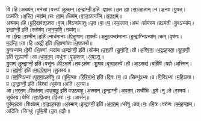 

  
वि।हि।अख्य॑म्।मन॑सा।वस्यः॑।इ॒च्छन्।इन्द्रा॑ग्नी॒ इति॑।ज्ञा॒सः।उ॒त।वा॒।स॒ऽजा॒तान्।न।अ॒न्या।यु॒वत्।प्रऽम॑तिः।अ॒स्ति॒।मह्य॑म्।सः।वा॒म्।धिय॑म्।वा॒ज॒ऽयन्ती॑म्।अ॒त॒क्ष॒म्॥  
अश्र॑वम्।हि।भू॒रि॒दाव॑त्ऽतरा।वा॒म्।विऽजा॑मातुः।उ॒त।वा॒।घ॒।स्या॒लात्।अथ॑।सोम॑स्य।प्रऽय॑ती।यु॒वऽभ्या॑म्।इन्द्रा॑ग्नी॒ इति॑।स्तोम॑म्।ज॒न॒या॒मि॒।नव्य॑म्॥  
मा।छे॒द्म॒।र॒श्मीन्।इति॑।नाध॑मानाः।पि॒तॄ॒णाम्।श॒क्तीः।अ॒नु॒ऽयच्छ॑मानाः।इ॒न्द्रा॒ग्निऽभ्या॑म्।कम्।वृष॑णः।म॒द॒न्ति॒।ता।हि।अद्री॒ इति॑।धि॒षणा॑याः।उ॒पऽस्थे॑॥  
यु॒वाभ्या॑म्।दे॒वी।धि॒षणा॑।मदा॑य।इन्द्रा॑ग्नी॒ इति॑।सोम॑म्।उ॒श॒ती।सु॒नो॒ति॒।तौ।अ॒श्वि॒ना॒।भ॒द्र॒ऽह॒स्ता॒।सु॒पा॒णी॒ इति॑ सुऽपाणी।आ।धा॒व॒त॒म्।मधु॑ना।पृ॒ङ्क्तम्।अ॒प्ऽसु॥  
यु॒वाम्।इ॒न्द्रा॒ग्नी॒ इति॑।वसु॑नः।वि॒ऽभा॒गे।त॒वःऽत॑मा।शु॒श्र॒व॒।वृ॒त्र॒ऽहत्ये॑।तौ।आ॒ऽसद्य॑।ब॒र्हिषि॑।य॒ज्ञे।अ॒स्मिन्।प्र।च॒र्ष॒णी॒ इति॑।मा॒द॒ये॒था॒म्।सु॒तस्य॑॥  
प्र।च॒र्ष॒णिऽभ्यः॑।पृ॒त॒ना॒ऽहवे॑षु।प्र।पृ॒थि॒व्याः।रि॒रि॒चा॒थे॒ इति॑।दि॒वः।च॒।प्र।सिन्धु॑ऽभ्यः।प्र।गि॒रिऽभ्यः॑।म॒हि॒ऽत्वा।प्र।इ॒न्द्रा॒ग्नी॒ इति॑।विश्वा॑।भुव॑ना।अति॑।अ॒न्या॥  
आ।भ॒र॒त॒म्।शिक्ष॑तम्।व॒ज्र॒बा॒हू॒ इति॑ वज्रऽबाहू।अ॒स्मान्।इ॒न्द्रा॒ग्नी॒।अ॒व॒त॒म्।शची॑भिः।इ॒मे।नु।ते।र॒श्मयः॑।सूर्य॑स्य।येभिः॑।स॒ऽपि॒त्वम्।पि॒तरः॑।नः॒।आस॑न्॥  
पुर॑म्ऽदरा॑।शिक्ष॑तम्।व॒ज्र॒ऽह॒स्ता॒।अ॒स्मान्।इ॒न्द्रा॒ग्नी॒ इति॑।अ॒व॒त॒म्।भरे॑षु।तत्।नः॒।मि॒त्रः।वरु॑णः।म॒म॒ह॒न्ता॒म्।अदि॑तिः।सिन्धुः॑।पृ॒थि॒वी।उ॒त।द्यौः॥  
